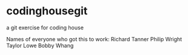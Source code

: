 codinghousegit
==============

a git exercise for coding house

Names of everyone who got this to work:
Richard Tanner
Philip Wright
Taylor Lowe
Bobby Whang